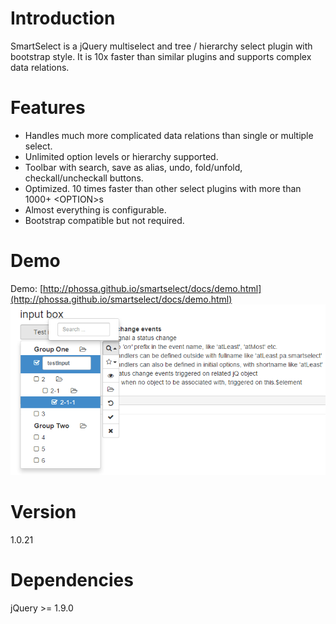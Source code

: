 # Introduction
SmartSelect is a jQuery multiselect and tree / hierarchy select plugin with bootstrap style. It is 10x faster than similar plugins and supports complex data relations.

# Features
- Handles much more complicated data relations than single or multiple select.
- Unlimited option levels or hierarchy supported.
- Toolbar with search, save as alias, undo, fold/unfold, checkall/uncheckall buttons.
- Optimized. 10 times faster than other select plugins with more than 1000+ &lt;OPTION&gt;s
- Almost everything is configurable.
- Bootstrap compatible but not required.

# Demo
Demo: [http://phossa.github.io/smartselect/docs/demo.html](http://phossa.github.io/smartselect/docs/demo.html)
![Example 1](docs/img/example-1.png?raw=true "Snapshot")

# Version
1.0.21

# Dependencies
jQuery >= 1.9.0
